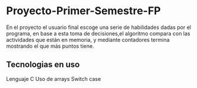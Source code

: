 # Proyecto-Primer-Semestre-FP
En el proyecto el usuario final escoge una serie de habilidades dadas por el programa, en base a esta toma de decisiones,el algoritmo compara con las actividades que están en memoria, y mediante contadores termina mostrando el que más puntos tiene.

<h2>Tecnologias en uso</h2>
  Lenguaje C
  Uso de arrays
  Switch case
